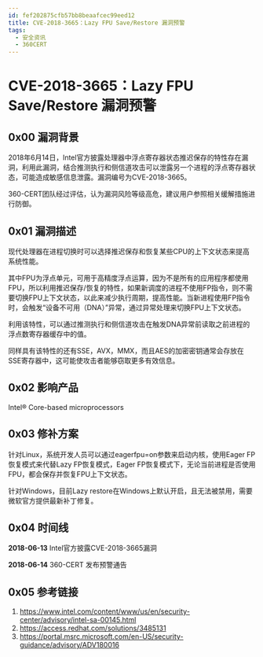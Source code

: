 ```yaml
---
id: fef202875cfb57bb8beaafcec99eed12
title: CVE-2018-3665：Lazy FPU Save/Restore 漏洞预警
tags: 
  - 安全资讯
  - 360CERT
---
```


# CVE-2018-3665：Lazy FPU Save/Restore 漏洞预警

0x00 漏洞背景
---------


2018年6月14日，Intel官方披露处理器中浮点寄存器状态推迟保存的特性存在漏洞，利用此漏洞，结合推测执行和侧信道攻击可以泄露另一个进程的浮点寄存器状态，可能造成敏感信息泄露。漏洞编号为CVE-2018-3665。


360-CERT团队经过评估，认为漏洞风险等级高危，建议用户参照相关缓解措施进行防御。


0x01 漏洞描述
---------


现代处理器在进程切换时可以选择推迟保存和恢复某些CPU的上下文状态来提高系统性能。


其中FPU为浮点单元，可用于高精度浮点运算，因为不是所有的应用程序都使用FPU，所以利用推迟保存/恢复的特性，如果新调度的进程不使用FP指令，则不需要切换FPU上下文状态，以此来减少执行周期，提高性能。当新进程使用FP指令时，会触发“设备不可用（DNA）”异常，通过异常处理来切换FPU上下文状态。


利用该特性，可以通过推测执行和侧信道攻击在触发DNA异常前读取之前进程的浮点数寄存器缓存中的值。


同样具有该特性的还有SSE，AVX，MMX，而且AES的加密密钥通常会存放在SSE寄存器中，这可能使攻击者能够窃取更多有效信息。


0x02 影响产品
---------


Intel® Core-based microprocessors


0x03 修补方案
---------


针对Linux，系统开发人员可以通过eagerfpu=on参数来启动内核，使用Eager FP 恢复模式来代替Lazy FP恢复模式，Eager FP恢复模式下，无论当前进程是否使用FPU，都会保存并恢复FPU上下文状态。


针对Windows，目前Lazy restore在Windows上默认开启，且无法被禁用，需要微软官方提供最新补丁修复。


0x04 时间线
--------


**2018-06-13** Intel官方披露CVE-2018-3665漏洞


**2018-06-14** 360-CERT 发布预警通告


0x05 参考链接
---------


1. <https://www.intel.com/content/www/us/en/security-center/advisory/intel-sa-00145.html>
2. <https://access.redhat.com/solutions/3485131>
3. <https://portal.msrc.microsoft.com/en-US/security-guidance/advisory/ADV180016>


